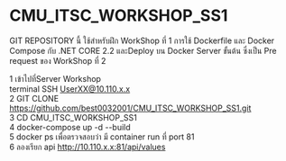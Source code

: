 # CMU_ITSC_WORKSHOP_SS1

GIT REPOSITORY นี้ ใช้สำหรับฝึก WorkShop ที่ 1 การใช้ Dockerfile และ Docker Compose กับ .NET CORE 2.2 และDeploy บน Docker Server ขั้นต้น
ซึ่งเป็น Pre request ของ WorkShop ที่ 2 

1 เข้าไปที่Server Workshop <br/>
  terminal SSH UserXX@10.110.x.x <br/>
2 GIT CLONE https://github.com/best0032001/CMU_ITSC_WORKSHOP_SS1.git <br/>
3 CD CMU_ITSC_WORKSHOP_SS1 <br/>
4 docker-compose up -d --build <br/>
5 docker ps เพื่อตรวจสอบว่า มี container run ที่ port 81 <br/>
6 ลองเรียก api  http://10.110.x.x:81/api/values <br/>
